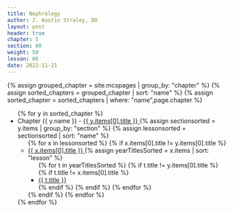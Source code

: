 ```yaml
---
title: Nephrology
author: J. Austin Straley, DO
layout: post
header: true
chapter: 5
section: 00
weight: 50
lesson: 00
date: 2022-11-21
---
```


<html>
  <head>
    <link href="{{site.baseurl}}/assets/style_guide.css" rel="stylesheet">
    {% assign grouped_chapter = site.mcspages | group_by: "chapter" %}
    {% assign sorted_chapters = grouped_chapter | sort: "name" %}
    {% assign sorted_chapter = sorted_chapters | where: "name",page.chapter %}
    </head>
  <body>
    <div>
      <ul>
        {% for y in sorted_chapter %}
          <li> Chapter {{ y.name }} -
            <a href="/{{ y.items[0].url }}"> 
              {{ y.items[0].title }}
            </a> 
            {% assign sectionsorted = y.items | group_by: "section" %}
            {% assign lessonsorted = sectionsorted | sort: "name" %}
            <ul>
              {% for x in lessonsorted %}
                {% if x.items[0].title != y.items[0].title %}
                  <li>
                    <a href="{{site.baseurl}}{{x.items[0].url}}"> 
                    {{ x.items[0].title }} 
                    </a>
                  {% assign yearTitlesSorted = x.items | sort: "lesson" %} 
                    <ul>
                      {% for t in yearTitlesSorted %}
                          {% if t.title != y.items[0].title %}
                            {% if t.title != x.items[0].title %}
                              <li>
                                <a href="{{site.baseurl}}{{t.url}}"> 
                                  {{ t.title }} 
                                </a>
                              </li>
                            {% endif %}
                          {% endif %}
                      {% endfor %}
                    </ul>
                  </li>
                {% endif %}
              {% endfor %}
            </ul>
          </li>
        {% endfor %}
      </ul>
    </div>
  </body>
</html>